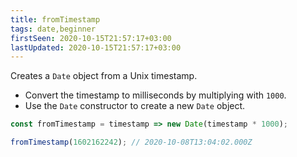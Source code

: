 ```yaml
---
title: fromTimestamp
tags: date,beginner
firstSeen: 2020-10-15T21:57:17+03:00
lastUpdated: 2020-10-15T21:57:17+03:00
---
```


Creates a `Date` object from a Unix timestamp.

- Convert the timestamp to milliseconds by multiplying with `1000`.
- Use the `Date` constructor to create a new `Date` object.

```js
const fromTimestamp = timestamp => new Date(timestamp * 1000);
```

```js
fromTimestamp(1602162242); // 2020-10-08T13:04:02.000Z
```
